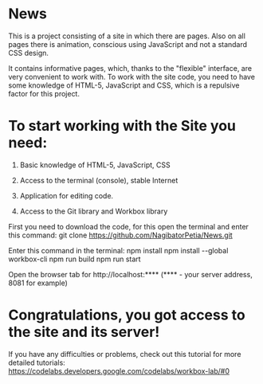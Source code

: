 # News

This is a project consisting of a site in which there are pages. Also on all pages there is animation, conscious using JavaScript and not a standard CSS design.

It contains informative pages, which, thanks to the "flexible" interface, are very convenient to work with.
To work with the site code, you need to have some knowledge of HTML-5, JavaScript and CSS, which is a repulsive factor for this project.

# To start working with the Site you need:

1. Basic knowledge of HTML-5, JavaScript, CSS

2. Access to the terminal (console), stable Internet

3. Application for editing code.

4. Access to the Git library and Workbox library

First you need to download the code, for this open the terminal and enter this command: git clone https://github.com/NagibatorPetia/News.git

Enter this command in the terminal: 
npm install
npm install --global workbox-cli
npm run build
npm run start

Open the browser tab for http://localhost:**** (**** - your server address, 8081 for example)

# Congratulations, you got access to the site and its server!

If you have any difficulties or problems, check out this tutorial for more detailed tutorials: https://codelabs.developers.google.com/codelabs/workbox-lab/#0
